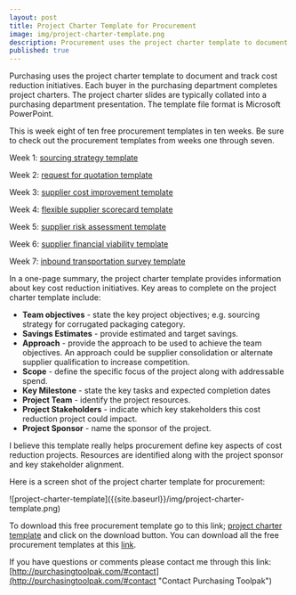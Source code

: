 ```yaml
---
layout: post
title: Project Charter Template for Procurement
image: img/project-charter-template.png
description: Procurement uses the project charter template to document and track cost reduction initiatives.
published: true
---
```


Purchasing uses the project charter template to document and track cost reduction initiatives.  Each buyer in the purchasing department completes project charters. The project charter slides are typically collated into a purchasing department presentation. The template file format is Microsoft PowerPoint.

This is week eight of ten free procurement templates in ten weeks. Be sure to check out the procurement templates from weeks one through seven.

Week 1:	[sourcing strategy template]({{site.baseurl}}/2017/04/07/sourcing-strategy-template)

Week 2:	[request for quotation template]({{site.baseurl}}/2017/04/14/request-for-quotation-template)

Week 3:	[supplier cost improvement template]({{site.baseurl}}/2017/04/21/supplier-cost-improvement-template)

Week 4: [flexible supplier scorecard template]({{site.baseurl}}/2017/04/28/flexible-supplier-scorecard-template)

Week 5: [supplier risk assessment template]({{site.baseurl}}/2017/05/05/risk-assessment-template)

Week 6: [supplier financial viability template]({{site.baseurl}}/2017/05/12/supplier-financial-viability-template)

Week 7: [inbound transportation survey template]({{site.baseurl}}/2017-05-19-inbound-transportation-survey-template)
<!--more-->

In a one-page summary, the project charter template provides information about key cost reduction initiatives. Key areas to complete on the project charter template include:

- **Team objectives** - state the key project objectives; e.g.  sourcing strategy for corrugated packaging category.
- **Savings Estimates** - provide estimated and target savings.
- **Approach** - provide the approach to be used to achieve the team objectives. An approach could be supplier consolidation or alternate supplier qualification to increase competition.
- **Scope** - define the specific focus of the project along with addressable spend.
- **Key Milestone** - state the key tasks and expected completion dates
- **Project Team** - identify the project resources.
- **Project Stakeholders** - indicate which key stakeholders this cost reduction project could impact.
- **Project Sponsor** - name the sponsor of the project.

I believe this template really helps procurement define key aspects of cost reduction projects. Resources are identified along with the project sponsor and key stakeholder alignment.

Here is a screen shot of the project charter template for procurement:
<div style="text-align:left" markdown="1">
 ![project-charter-template]({{site.baseurl}}/img/project-charter-template.png)
</div>

To download this free procurement template go to this link; <a href="https://github.com/purchasingtoolpak/purchasingtoolpak/blob/master/supplier-integration/project-charter-template.pptx">project charter template</a> and click on the download button. You can download all the free procurement templates at this <a href="http://purchasingtoolpak.com/#team">link</a>.

If you have questions or comments please contact me through this link:
[http://purchasingtoolpak.com/#contact](http://purchasingtoolpak.com/#contact "Contact Purchasing Toolpak")
